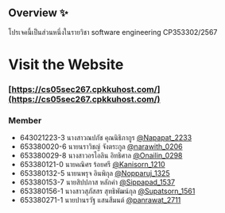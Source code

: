 <!-- [![Review Assignment Due Date](https://classroom.github.com/assets/deadline-readme-button-22041afd0340ce965d47ae6ef1cefeee28c7c493a6346c4f15d667ab976d596c.svg)](https://classroom.github.com/a/Bwpk2ByU) -->
<!-- [![Open in Visual Studio Code](https://classroom.github.com/assets/open-in-vscode-2e0aaae1b6195c2367325f4f02e2d04e9abb55f0b24a779b69b11b9e10269abc.svg)](https://classroom.github.com/online_ide?assignment_repo_id=17427673&assignment_repo_type=AssignmentRepo) -->

<!-- # Research Documents Management System  -->

## Overview ✨
โปรเจคนี้เป็นส่วนหนึ่งในรายวิชา software engineering CP353302/2567

# Visit the Website
### [https://cs05sec267.cpkkuhost.com/](https://cs05sec267.cpkkuhost.com/)

### Member
- 643021223-3    นางสาวณปภัช คุณนิธิภากูร [@Napapat_2233](https://github.com/kku-computer-science/git-group-repository-group-5-sec-2/tree/Napapat_2233)
- 653380020-6    นายนราวิชญ์ จังตระกูล [@narawith_0206](https://github.com/kku-computer-science/git-group-repository-group-5-sec-2/tree/Napapat_2233)
- 653380029-8    นางสาวอรไอลิน อิทธิศาล [@Onailin_0298](https://github.com/kku-computer-science/git-group-repository-group-5-sec-2/tree/Napapat_2233)
- 653380121-0    นายคณิศร ร้อยศรี  [@Kanisorn_1210](https://github.com/kku-computer-science/git-group-repository-group-5-sec-2/tree/Kanisorn_1210)
- 653380132-5    นายนพรุจ อินพิกุล [@Nopparuj_1325](https://github.com/kku-computer-science/git-group-repository-group-5-sec-2/tree/Kanisorn_1210)
- 653380153-7    นายสิปปภาส หลักคำ [@Sippapad_1537](https://github.com/kku-computer-science/git-group-repository-group-5-sec-2/tree/Kanisorn_1210)
- 653380156-1    นางสาวสุภัสสร สุทธิพัฒน์กุล [@Supatsorn_1561](https://github.com/kku-computer-science/git-group-repository-group-5-sec-2/tree/Supatsorn_1561)
- 653380271-1    นายปานรวัฐ แสนสีมนต์ [@panrawat_2711](https://github.com/kku-computer-science/git-group-repository-group-5-sec-2/tree/Kanisorn_1210)

<!-- ## Release Notes 

### Version 1.0.0 - Initial Release
- Repository initialized with core project structure.
- Uploaded base code files and essential assets.


### Version 2.0.0 - Display Highlight Publication 🚩
- Added a menu in the sidebar on the dashboard page for staff to configure highlight information display.
- Enhanced the user interface to better highlight important information about the college.
- Enhanced security features to protect sensitive data. -->


<!-- - Configured the initial schema for the research project database. -->

<!-- - Implemented core functionality for managing research documents.
- Added user authentication and authorization.
- Created user interface for document upload and management.
- Integrated search functionality for documents.
- Provided support for multiple document formats.
- Implemented basic error handling and logging. -->






